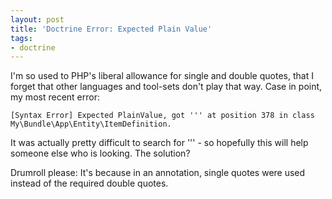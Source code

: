 ```yaml
---
layout: post
title: 'Doctrine Error: Expected Plain Value'
tags:
- doctrine
---
```

I'm so used to PHP's liberal allowance for single and double quotes, that I forget that other languages and tool-sets don't play that way.  Case in point, my most recent error:
    
    [Syntax Error] Expected PlainValue, got ''' at position 378 in class My\Bundle\App\Entity\ItemDefinition.

It was actually pretty difficult to search for ''' - so hopefully this will help someone else who is looking.  The solution?

Drumroll please:  It's because in an annotation, single quotes were used instead of the required double quotes.
